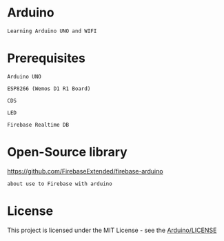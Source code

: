 # Arduino
    Learning Arduino UNO and WIFI
    
# Prerequisites
    Arduino UNO
    
    ESP8266 (Wemos D1 R1 Board)
    
    CDS
    
    LED
    
    Firebase Realtime DB
# Open-Source library
https://github.com/FirebaseExtended/firebase-arduino

    about use to Firebase with arduino
# License
This project is licensed under the MIT License - see the [Arduino/LICENSE](LICENSE)
